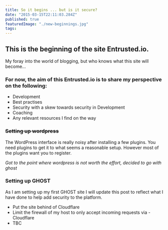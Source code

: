```yaml
---
title: So it begins ... but is it secure?
date: "2015-03-15T22:11:03.284Z"
published: true
featuredImage: "./new-beginnings.jpg"
tags:
---
```


## This is the beginning of the site Entrusted.io.

My foray into the world of blogging, but who knows what this site will become…

### For now, the aim of this Entrusted.io is to share my perspective on the following:

- Development
- Best practises
- Security with a skew towards security in Development
- Coaching
- Any relevant resources I find on the way

### ~~Setting up wordpress~~
The WordPress interface is really noisy after installing a few plugins. You need plugins to get it to what seems a reasonable setup. However most of the plugins want you to register.

*Got to the point where wordpress is not worth the effort, decided to go with ghost*


### Setting up GHOST
As I am setting up my first GHOST site I will update this post to reflect what I have done to help add security to the platform.

- Put the site behind of Cloudflare
- Limit the firewall of my host to only accept incoming requests via - Cloudflare
- TBC


